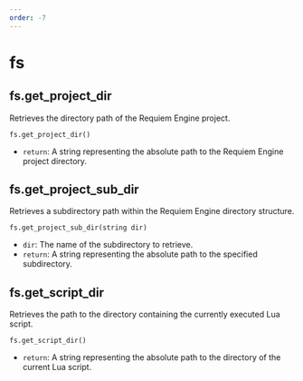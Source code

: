 ```yaml
---
order: -7
---
```


# fs

## fs.get_project_dir
Retrieves the directory path of the Requiem Engine project.

`fs.get_project_dir()`
* `return`: A string representing the absolute path to the Requiem Engine project directory.

## fs.get_project_sub_dir
Retrieves a subdirectory path within the Requiem Engine directory structure.

`fs.get_project_sub_dir(string dir)`
* `dir`: The name of the subdirectory to retrieve.
* `return`: A string representing the absolute path to the specified subdirectory.

## fs.get_script_dir
Retrieves the path to the directory containing the currently executed Lua script.

`fs.get_script_dir()`
* `return`: A string representing the absolute path to the directory of the current Lua script.

